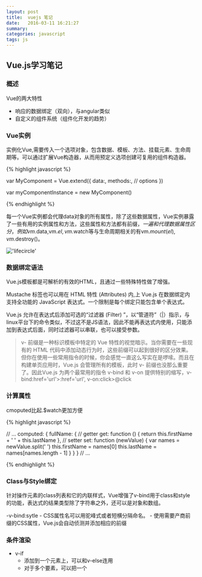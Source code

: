 ```yaml
---
layout: post
title:  vuejs 笔记
date:   2016-03-11 16:21:27
summary:
categories: javascript
tags: js
---
```


## Vue.js学习笔记

### 概述

Vue的两大特性

- 响应的数据绑定（双向），与angular类似
- 自定义的组件系统（组件化开发的趋势）

### Vue实例

实例化Vue,需要传入一个选项对象，包含数据、模板、方法、挂载元素、生命周期等。可以通过扩展Vue构造器，从而用预定义选项创建可复用的组件构造器。

{% highlight javascript %}

var MyComponent = Vue.extend({
    data:,
    methods:,
    // options
})

var myComponentInstance = new MyComponent()

{% endhighlight %}

每一个Vue实例都会代理data对象的所有属性，除了这些数据属性，Vue实例暴露了一些有用的实例属性和方法，这些属性和方法都有前缀$，一遍和代理数据属性区分，例如vm.$data,vm.$el,vm.$watch等与生命周期相关的有vm.$mount(el),vm.$destroy()。

!['lifecircle']({{site.baseurl}}/image/201603/lifecycle.png)


### 数据绑定语法

Vue.js模板都是可解析的有效的HTML，且通过一些特殊特性做了增强。

Mustache 标签也可以用在 HTML 特性 (Attributes) 内,上 Vue.js 在数据绑定内支持全功能的 JavaScript 表达式。一个限制是每个绑定只能包含单个表达式。

Vue.js 允许在表达式后添加可选的“过滤器 (Filter) ”，以“管道符”（|）指示，与linux平台下的命令类似，不过这不是JS语法，因此不能再表达式内使用，只能添加到表达式后面，同时过滤器可以串联，也可以接受参数。

> v- 前缀是一种标识模板中特定的 Vue 特性的视觉暗示。当你需要在一些现有的 HTML 代码中添加动态行为时，这些前缀可以起到很好的区分效果。但你在使用一些常用指令的时候，你会感觉一直这么写实在是啰嗦。而且在构建单页应用时，Vue.js 会管理所有的模板，此时 v- 前缀也没那么重要了。因此Vue.js 为两个最常用的指令 v-bind 和 v-on 提供特别的缩写，v-bind:href='url'>:href='url', v-on:click>@click


### 计算属性

cmoputed比起.$watch更加方便

{% highlight javascript %}

// ...
computed: {
  fullName: {
    // getter
    get: function () {
      return this.firstName + ' ' + this.lastName
    },
    // setter
    set: function (newValue) {
      var names = newValue.split(' ')
      this.firstName = names[0]
      this.lastName = names[names.length - 1]
    }
  }
}
// ...

{% endhighlight %}

### Class与Style绑定

针对操作元素的class列表和它的内联样式，Vue增强了v-bind用于class和style的功能，表达式的结果类型除了字符串之外，还可以是对象和数组。

-v-bind:sytle
    - CSS属性名可以用驼峰式或者短横分隔命名。
    - 使用需要产商前缀的CSS属性，Vue.js会自动侦测并添加相应的前缀

### 条件渲染

- v-if
    - 添加到一个元素上，可以和v-else连用
    - 对于多个要素，可以把一个<template>元素当作包装元素，并在上面使用v-if
- v-show
    - 用法与v-if大致相同，也可以与v-else连用
    - v-show的元素会始终渲染并保持在DOM中，v-show是简单的切换要素的CSS属性的display

v-if是真实的条件渲染，一般来说v-if有更高的切换消耗（有一个局部编译/卸载的过程），v-show有更高的初始渲染消耗。所以，如果需要频繁切换v-show较好，如果条件不大可能改变v-if较好。

### 列表渲染

形式为 item in items，items 是数据数组，item 是当前数组元素的别名

数组变动检测

- 变异方法,修改了原始数组(push,pop,shift,unshift,splice,sort,reverse)
- 替换数组，返回了一个新数组（filter,concat,slice）
- track-by：复用已有实例
- 对象v-for： v-for = "(key,val) in items"  // key-value对
- 值域v-for：<span v-for="n in 10"></span>

### 方法与事件处理器

v-on指令监听DOM事件

有时也需要在内联语句处理器中访问原生 DOM 事件。可以用特殊变量 $event 把它传入方法

Vue.js 为 v-on 提供事件修饰符：.prevent 与 .stop，新加了.capture和.self。同时修饰符可以串联，v-on:click.stop.prevent

按键修饰符，同时提供了常用按键别名，当然你也可以自定义

### 表单控件绑定

用 v-model 指令在表单控件元素上创建双向数据绑定。根据控件类型它自动选取正确的方法更新元素

### 过渡

为了应用过渡效果，需要在目标元素上使用 transition 特性

可以与下面资源一起用：

    - v-if
    - v-show
    - v-for
    - 动态组件
    - 在组件的根节点上，并且被Vue实例DOM方法（如vm.$appendTo(el)）触发

可以为.v-transition,.v-enter,.v-leave添加CSS规则（也可以自定义过渡类名），也可以提供JS钩子。

CSS动画的使用方法与上面一致。

{% highlight javascript %}
Vue.transition('expand', {

  beforeEnter: function (el) {
    el.textContent = 'beforeEnter'
  },
  enter: function (el) {
    el.textContent = 'enter'
  },
  afterEnter: function (el) {
    el.textContent = 'afterEnter'
  },
  enterCancelled: function (el) {
    // handle cancellation
  },

  beforeLeave: function (el) {
    el.textContent = 'beforeLeave'
  },
  leave: function (el) {
    el.textContent = 'leave'
  },
  afterLeave: function (el) {
    el.textContent = 'afterLeave'
  },
  leaveCancelled: function (el) {
    // handle cancellation
  }
})

{% endhighlight %}

### 组件

组件可以扩展HTML元素，封装可重用的代码，组件式自定义元素，Vue.js的编译器为它添加特殊功能。

组件选项问题：传入Vue构造器的多数选项也可以用在Vue.extend()中，不过有两个特例：data和el,如果这样，所有实例都将共享一个data对象或el元素，因此，我们应当使用一个函数作为data或者el选项，函数放回一个新对象。

- is特性

一些 HTML 元素，如 <table>，限制什么元素可以放在它里面。自定义元素不在白名单上，将被放在元素的外面，因而渲染不正确。这时应当使用 is 特性

- Props

组件实例的作用域是孤立的，可以使用props把数据传给子组件。

props默认是单向绑定，不过可以使用.sync或者.once绑定修饰符显式地强制双向或单次绑定

子组件索引

为了在Javascirpt中直接访问子组件，可以使用v-ref为子组件指定一个索引ID


- 使用Slot分发内容

> slot:an allotted place in an arrangement or plan such as a broadcasting schedule.


### 深入响应式原理

变化检测问题

Vue.js通过ES5的Object.defineProperty()将属性转换为getter/setter，所以属性必须在data对象上才能让vue转换它，才能让它是响应的。

在实例创建后添加响应式属性的方法：

- 对于Vue实例，使用$set(key,value)实例方法
- 对于普通数据，使用全局方法Vue.set(object,key,value)
- 给已有对象添加属性，使用Object.assign()或者_.extend()时，可以创建一个新的对象，包含原对象的属性和新的属性。


### 自定义指令

### 自定义过滤器

### 混合

### 插件

### 构建大型应用

- 模块化
- 单文件组件
- 路由






















